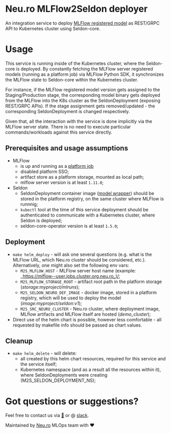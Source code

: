 # Neu.ro MLFlow2Seldon deployer

An integration service to deploy [MLFlow registered model](https://www.mlflow.org/docs/latest/model-registry.html) as REST/GRPC API to Kubernetes cluster using Seldon-core.

# Usage
This service is running inside of the Kubernetes cluster, where the Seldon-core is deployed.
By constantly fetching the MLFlow server registered models (running as a platform job) via MLFlow Python SDK, it synchronizes the MLFlow state to Seldon-core within the Kubernetes cluster.

For instance, if the MLFlow registered model version gets assigned to the Staging/Production stage, the corresponding model binary gets deployed from the MLFlow into the K8s cluster as the SeldonDeployment (exposing REST/GRPC APIs).
If the stage assignment gets removed/updated - the corresponding SeldonDeployment is changed respectively.

Given that, all the interaction with the service is done implicitly via the MLFlow server state. There is no need to execute particular commands/workloads against this service directly.

## Prerequisites and usage assumptions
- MLFlow 
    - is up and running as a [platform job](https://github.com/neuro-actions/mlflow)
    - disabled platform SSO;
    - artifact store as a platform storage, mounted as local path;
    - mlflow server version is at least `1.11.0`;
- Seldon 
    - SeldonDeployment container image ([model wrapper](https://docs.seldon.io/projects/seldon-core/en/stable/python/python_wrapping_docker.html)) should be stored in the platform registry, on the same cluster where MLFlow is runnnig;
    - `kubectl` tool at the time of this service deployment should be authenticated to communicate with a Kubernetes cluster, where Seldon is deployed;
    - seldon-core-operator version is at least `1.5.0`;

## Deployment
- `make helm_deploy` - will ask one several questions (e.g. what is the MLFlow URL, which Neu.ro cluster should be considered, etc.). Alternatively, one might also set the following env vars:
    - `M2S_MLFLOW_HOST` - MLFlow server host name (example: _https://mlflow--user.jobs.cluster.org.neu.ro_)/;
    - `M2S_MLFLOW_STORAGE_ROOT` - artifact root path in the platform storage (_storage:myproject/mlruns_);
    - `M2S_SELDON_NEURO_DEF_IMAGE` - docker image, stored in a platform registry, which will be used to deploy the model (_image:myproject/seldon:v1_);
    - `M2S_SRC_NEURO_CLUSTER` - Neu.ro cluster, where deployment image, MLflow artifacts and MLFlow itself are hosted (_demo_cluster_);
- Direct use of the helm chart is possible, however less comfortable - all requested by makefile info should be passed as chart values.

## Cleanup 
- `make helm_delete` - will delete:
    - all created by this helm chart resources, required for this service and the service itself;
    - Kubernetes namespace (and as a result all the resources within it), where SeldonDeployments were creating (M2S_SELDON_DEPLOYMENT_NS);


# Got questions or suggestions?


Feel free to contact us via [:email:](mailto:mlops@neu.ro) or @ [slack](https://neuro-community.slack.com/).

Maintained by [Neu.ro](https://neu.ro) MLOps team with :heart:
